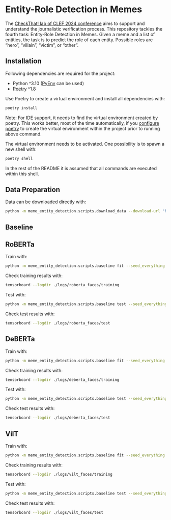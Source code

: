 # Entity-Role Detection in Memes

The [CheckThat! lab of CLEF 2024 conference](https://checkthat.gitlab.io/clef2024/) aims to support and understand the journalistic verification process. This repository tackles the fourth task: Entity-Role Detection in Memes. Given a meme and a list of entities, the task is to predict the role of each entity. Possible roles are “hero”, “villain”, “victim”, or “other”.

## Installation

Following dependencies are required for the project: 

* Python ^3.10 ([PyEnv](https://github.com/pyenv/pyenv) can be used)
* [Poetry](https://python-poetry.org/) ^1.8

Use Poetry to create a virtual environment and install all dependencies with:

```bash
poetry install
```

Note: For IDE support, it needs to find the virtual environment created by poetry. This works better, most of the time automatically, if you [configure poetry](https://python-poetry.org/docs/configuration/#virtualenvsin-project) to create the virtual environment within the project prior to running above command.

The virtual environment needs to be activated. One possibility is to spawn a new shell with: 

```bash
poetry shell
```

In the rest of the README it is assumed that all commands are executed within this shell.

## Data Preparation

Data can be downloaded directly with:

```bash
python -m meme_entity_detection.scripts.download_data --download-url "https://drive.usercontent.google.com/download?id=1Dqma78ofOAlVnaCehfjToJXFsFfiQUbX&export=download&confirm=t" --output-path "./data"
```

## Baseline 

## RoBERTa

Train with:
```bash
python -m meme_entity_detection.scripts.baseline fit --seed_everything 4 --data.batch_size 32 --data.data_dir "./data/HVVMemes" --model.lr 0.00001 --model.backbone meme_entity_detection.model.RobertaModel --trainer.max_epochs 12 --trainer.accumulate_grad_batches 1 --trainer.precision "bf16-mixed" --trainer.logger TensorBoardLogger --trainer.logger.save_dir ./logs/roberta_faces/training  --config configs/config.yaml 
```

Check training results with:
```bash
tensorboard --logdir ./logs/roberta_faces/training
```

Test with:
```bash
python -m meme_entity_detection.scripts.baseline test --seed_everything 4 --data.batch_size 32 --data.data_dir "./data/HVVMemes" --model.lr 0.00001 --model.backbone meme_entity_detection.model.RobertaModel --trainer.max_epochs 12 --trainer.accumulate_grad_batches 1 --trainer.precision "bf16-mixed" --trainer.logger TensorBoardLogger --trainer.logger.save_dir ./logs/roberta_faces/test  --config configs/config.yaml --ckpt_path ./logs/roberta_faces/training/lightning_logs/version_<version>/checkpoints/best-checkpoint.ckpt
```

Check test results with:
```bash
tensorboard --logdir ./logs/roberta_faces/test
```

## DeBERTa

Train with:
```bash
python -m meme_entity_detection.scripts.baseline fit --seed_everything 4 --data.batch_size 16 --data.data_dir "./data/HVVMemes" --model.lr 0.00001 --model.backbone meme_entity_detection.model.DebertaModel --trainer.max_epochs 12 --trainer.accumulate_grad_batches 1 --trainer.precision "bf16-mixed" --trainer.logger TensorBoardLogger --trainer.logger.save_dir ./logs/deberta_faces/training  --config configs/config.yaml 
```

Check training results with:
```bash
tensorboard --logdir ./logs/deberta_faces/training
```

Test with:
```bash
python -m meme_entity_detection.scripts.baseline test --seed_everything 4 --data.batch_size 16 --data.data_dir "./data/HVVMemes" --model.lr 0.00001 --model.backbone meme_entity_detection.model.DebertaModel --trainer.max_epochs 12 --trainer.accumulate_grad_batches 1 --trainer.precision "bf16-mixed" --trainer.logger TensorBoardLogger --trainer.logger.save_dir ./logs/deberta_faces/test  --config configs/config.yaml --ckpt_path ./logs/deberta_faces/training/lightning_logs/version_<version>/checkpoints/best-checkpoint.ckpt
```

Check test results with:
```bash
tensorboard --logdir ./logs/deberta_faces/test
```

## VilT

Train with:
```bash
python -m meme_entity_detection.scripts.baseline fit --seed_everything 4 --data.batch_size 32 --data.data_dir "./data/HVVMemes" --model.lr 0.00008 --model.backbone meme_entity_detection.model.ViltModel --trainer.max_epochs 12 --trainer.accumulate_grad_batches 1 --trainer.precision "bf16-mixed" --trainer.logger TensorBoardLogger --trainer.logger.save_dir ./logs/vilt_faces/training  --config configs/config.yaml 
```

Check training results with:
```bash
tensorboard --logdir ./logs/vilt_faces/training
```

Test with:
```bash
python -m meme_entity_detection.scripts.baseline test --seed_everything 4 --data.batch_size 32 --data.data_dir "./data/HVVMemes" --model.lr 0.00008 --model.backbone meme_entity_detection.model.ViltModel --trainer.max_epochs 12 --trainer.accumulate_grad_batches 1 --trainer.precision "bf16-mixed" --trainer.logger TensorBoardLogger --trainer.logger.save_dir ./logs/vilt_faces/test  --config configs/config.yaml --ckpt_path ./logs/vilt_faces/training/lightning_logs/version_<version>/checkpoints/best-checkpoint.ckpt
```

Check test results with:
```bash
tensorboard --logdir ./logs/vilt_faces/test
```
